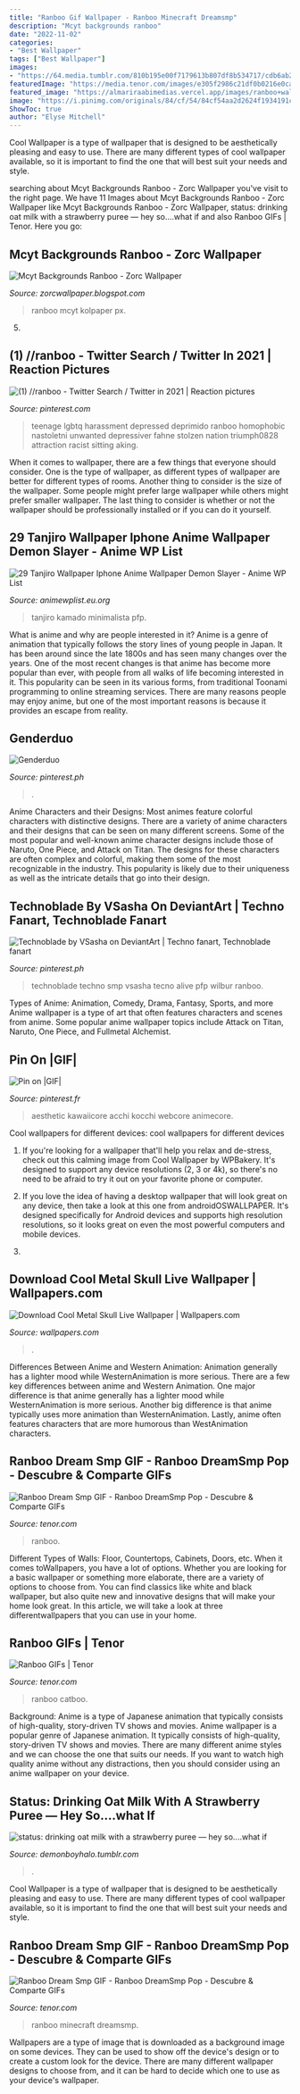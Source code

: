 ```yaml
---
title: "Ranboo Gif Wallpaper - Ranboo Minecraft Dreamsmp"
description: "Mcyt backgrounds ranboo"
date: "2022-11-02"
categories:
- "Best Wallpaper"
tags: ["Best Wallpaper"]
images:
- "https://64.media.tumblr.com/810b195e00f7179613b807df8b534717/cdb6ab2e51b4a662-fc/s1280x1920/e9cfbf48c576e2c60b24411e24bc30e09ae30fbf.gifv"
featuredImage: "https://media.tenor.com/images/e305f2986c21df0b0216e0ca0774aa11/tenor.gif"
featured_image: "https://almariraabimedias.vercel.app/images/ranboo+wallpaper+mcyt+pc-1.jpg"
image: "https://i.pinimg.com/originals/84/cf/54/84cf54aa2d2624f1934191c89e8039fe.gif"
ShowToc: true
author: "Elyse Mitchell"
---
```



Cool Wallpaper is a type of wallpaper that is designed to be aesthetically pleasing and easy to use. There are many different types of cool wallpaper available, so it is important to find the one that will best suit your needs and style.

	

		
searching about Mcyt Backgrounds Ranboo - Zorc Wallpaper you've visit to the right page. We have 11 Images about Mcyt Backgrounds Ranboo - Zorc Wallpaper like Mcyt Backgrounds Ranboo - Zorc Wallpaper, status: drinking oat milk with a strawberry puree — hey so....what if and also Ranboo GIFs | Tenor. Here you go:
		
    
## Mcyt Backgrounds Ranboo - Zorc Wallpaper

<img loading=lazy src="https://almariraabimedias.vercel.app/images/ranboo+wallpaper+mcyt+pc-1.jpg" onerror="this.onerror=null;this.src='https://tse1.mm.bing.net/th?id=OIP.VGeQubcAwFEEReXpbiDzaAHaEc&amp;pid=15.1';" alt="Mcyt Backgrounds Ranboo - Zorc Wallpaper">

_Source: zorcwallpaper.blogspot.com_

>ranboo mcyt kolpaper px. 

	

5.

    
## (1) //ranboo - Twitter Search / Twitter In 2021 | Reaction Pictures

<img loading=lazy src="https://i.pinimg.com/736x/94/17/d5/9417d55ca4312c65160ed22712f56444.jpg" onerror="this.onerror=null;this.src='https://tse4.mm.bing.net/th?id=OIP.3NIbQVQp1I8l0L1tf2l3OAHaFV&amp;pid=15.1';" alt="(1) //ranboo - Twitter Search / Twitter in 2021 | Reaction pictures">

_Source: pinterest.com_

>teenage lgbtq harassment depressed deprimido ranboo homophobic nastoletni unwanted depressiver fahne stolzen nation triumph0828 attraction racist sitting aking. 

	

When it comes to wallpaper, there are a few things that everyone should consider. One is the type of wallpaper, as different types of wallpaper are better for different types of rooms. Another thing to consider is the size of the wallpaper. Some people might prefer large wallpaper while others might prefer smaller wallpaper. The last thing to consider is whether or not the wallpaper should be professionally installed or if you can do it yourself.

    
## 29 Tanjiro Wallpaper Iphone Anime Wallpaper Demon Slayer - Anime WP List

<img loading=lazy src="https://i.pinimg.com/originals/6c/de/54/6cde54b3c8877a5704fc30f3b10eb1a5.png" onerror="this.onerror=null;this.src='https://tse4.mm.bing.net/th?id=OIP.PpKfYJwIxeVTHDiL7h3DwAHaNJ&amp;pid=15.1';" alt="29 Tanjiro Wallpaper Iphone Anime Wallpaper Demon Slayer - Anime WP List">

_Source: animewplist.eu.org_

>tanjiro kamado minimalista pfp. 

	

What is anime and why are people interested in it?
Anime is a genre of animation that typically follows the story lines of young people in Japan. It has been around since the late 1800s and has seen many changes over the years. One of the most recent changes is that anime has become more popular than ever, with people from all walks of life becoming interested in it. This popularity can be seen in its various forms, from traditional Toonami programming to online streaming services. There are many reasons people may enjoy anime, but one of the most important reasons is because it provides an escape from reality.

    
## Genderduo

<img loading=lazy src="https://i.pinimg.com/236x/ac/ad/cb/acadcb4f613581b240f1167bacb463ea.jpg?nii=t" onerror="this.onerror=null;this.src='https://tse4.mm.bing.net/th?id=OIP.papjQt67Aj4_1uIOKGmKlAAAAA&amp;pid=15.1';" alt="Genderduo">

_Source: pinterest.ph_

>. 

	

Anime Characters and their Designs: Most animes feature colorful characters with distinctive designs.
There are a variety of anime characters and their designs that can be seen on many different screens. Some of the most popular and well-known anime character designs include those of Naruto, One Piece, and Attack on Titan. The designs for these characters are often complex and colorful, making them some of the most recognizable in the industry. This popularity is likely due to their uniqueness as well as the intricate details that go into their design.

    
## Technoblade By VSasha On DeviantArt | Techno Fanart, Technoblade Fanart

<img loading=lazy src="https://i.pinimg.com/736x/7d/00/26/7d00269aa71d6e5022000345375eeb45.jpg" onerror="this.onerror=null;this.src='https://tse2.mm.bing.net/th?id=OIP.SOyJg5qSqafpArH6rUNfSgHaGp&amp;pid=15.1';" alt="Technoblade by VSasha on DeviantArt | Techno fanart, Technoblade fanart">

_Source: pinterest.ph_

>technoblade techno smp vsasha tecno alive pfp wilbur ranboo. 

	

Types of Anime: Animation, Comedy, Drama, Fantasy, Sports, and more
Anime wallpaper is a type of art that often features characters and scenes from anime. Some popular anime wallpaper topics include Attack on Titan, Naruto, One Piece, and Fullmetal Alchemist.

    
## Pin On |GIF|

<img loading=lazy src="https://i.pinimg.com/originals/84/cf/54/84cf54aa2d2624f1934191c89e8039fe.gif" onerror="this.onerror=null;this.src='https://tse3.mm.bing.net/th?id=OIP.hM9Uqi0mJPGTQZHInoA5_gHaEK&amp;pid=15.1';" alt="Pin on |GIF|">

_Source: pinterest.fr_

>aesthetic kawaiicore acchi kocchi webcore animecore. 

	

Cool wallpapers for different devices:
cool wallpapers for different devices 

1. If you're looking for a wallpaper that'll help you relax and de-stress, check out this calming image from Cool Wallpaper by WPBakery. It's designed to support any device resolutions (2, 3 or 4k), so there's no need to be afraid to try it out on your favorite phone or computer.

2. If you love the idea of having a desktop wallpaper that will look great on any device, then take a look at this one from androidOSWALLPAPER. It's designed specifically for Android devices and supports high resolution resolutions, so it looks great on even the most powerful computers and mobile devices.

3.

    
## Download Cool Metal Skull Live Wallpaper | Wallpapers.com

<img loading=lazy src="https://wallpapers.com/images/high/cool-metal-skull-live-qtmmanxe9363428r.jpg" onerror="this.onerror=null;this.src='https://tse4.mm.bing.net/th?id=OIP.nSPtavdDVTVkIK6CxYqUkQHaNL&amp;pid=15.1';" alt="Download Cool Metal Skull Live Wallpaper | Wallpapers.com">

_Source: wallpapers.com_

>. 

	

Differences Between Anime and Western Animation: Animation generally has a lighter mood while WesternAnimation is more serious.
There are a few key differences between anime and Western Animation. One major difference is that anime generally has a lighter mood while WesternAnimation is more serious. Another big difference is that anime typically uses more animation than WesternAnimation. Lastly, anime often features characters that are more humorous than WestAnimation characters.

    
## Ranboo Dream Smp GIF - Ranboo DreamSmp Pop - Descubre &amp; Comparte GIFs

<img loading=lazy src="https://media.tenor.com/images/e305f2986c21df0b0216e0ca0774aa11/tenor.gif" onerror="this.onerror=null;this.src='https://tse4.mm.bing.net/th?id=OIP.4wXymGwh3wsCFuDKB3SqEQAAAA&amp;pid=15.1';" alt="Ranboo Dream Smp GIF - Ranboo DreamSmp Pop - Descubre &amp; Comparte GIFs">

_Source: tenor.com_

>ranboo. 

	

Different Types of Walls: Floor, Countertops, Cabinets, Doors, etc.
When it comes toWallpapers, you have a lot of options. Whether you are looking for a basic wallpaper or something more elaborate, there are a variety of options to choose from. You can find classics like white and black wallpaper, but also quite new and innovative designs that will make your home look great. In this article, we will take a look at three differentwallpapers that you can use in your home.

    
## Ranboo GIFs | Tenor

<img loading=lazy src="https://media.tenor.com/images/e7e1c2cad77e7c16ef8e488038242f6f/tenor.gif" onerror="this.onerror=null;this.src='https://tse4.mm.bing.net/th?id=OIP.5-HCytd-fBbvjkiAOCQvbwAAAA&amp;pid=15.1';" alt="Ranboo GIFs | Tenor">

_Source: tenor.com_

>ranboo catboo. 

	

Background: Anime is a type of Japanese animation that typically consists of high-quality, story-driven TV shows and movies.
Anime wallpaper is a popular genre of Japanese animation. It typically consists of high-quality, story-driven TV shows and movies. There are many different anime styles and we can choose the one that suits our needs. If you want to watch high quality anime without any distractions, then you should consider using an anime wallpaper on your device.

    
## Status: Drinking Oat Milk With A Strawberry Puree — Hey So....what If

<img loading=lazy src="https://64.media.tumblr.com/810b195e00f7179613b807df8b534717/cdb6ab2e51b4a662-fc/s1280x1920/e9cfbf48c576e2c60b24411e24bc30e09ae30fbf.gifv" onerror="this.onerror=null;this.src='https://tse3.mm.bing.net/th?id=OIP.MxtulSCLPIk2CEeL3SRNygHaHa&amp;pid=15.1';" alt="status: drinking oat milk with a strawberry puree — hey so....what if">

_Source: demonboyhalo.tumblr.com_

>. 

	

Cool Wallpaper is a type of wallpaper that is designed to be aesthetically pleasing and easy to use. There are many different types of cool wallpaper available, so it is important to find the one that will best suit your needs and style.

    
## Ranboo Dream Smp GIF - Ranboo DreamSmp Pop - Descubre &amp; Comparte GIFs

<img loading=lazy src="https://media.tenor.com/images/0e1d5a9066d4e74e2a6638e8f5afefc2/tenor.gif" onerror="this.onerror=null;this.src='https://tse2.mm.bing.net/th?id=OIP.Dh1akGbU504qZjjo9a_vwgAAAA&amp;pid=15.1';" alt="Ranboo Dream Smp GIF - Ranboo DreamSmp Pop - Descubre &amp; Comparte GIFs">

_Source: tenor.com_

>ranboo minecraft dreamsmp. 

	

Wallpapers are a type of image that is downloaded as a background image on some devices. They can be used to show off the device's design or to create a custom look for the device. There are many different wallpaper designs to choose from, and it can be hard to decide which one to use as your device's wallpaper.

